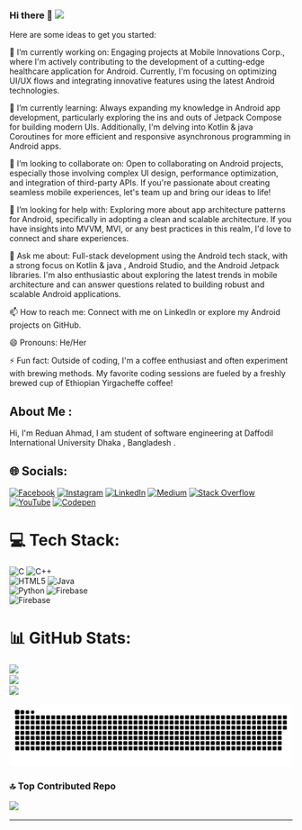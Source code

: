 ### Hi there 👋  [![](https://visitcount.itsvg.in/api?id=ahmadreduan&icon=0&color=0)](https://visitcount.itsvg.in)

Here are some ideas to get you started:

🔭 I’m currently working on: Engaging projects at Mobile Innovations Corp., where I'm actively contributing to the development of a cutting-edge healthcare application for Android. Currently, I'm focusing on optimizing UI/UX flows and integrating innovative features using the latest Android technologies.

🌱 I’m currently learning: Always expanding my knowledge in Android app development, particularly exploring the ins and outs of Jetpack Compose for building modern UIs. Additionally, I'm delving into Kotlin  & java Coroutines for more efficient and responsive asynchronous programming in Android apps.

👯 I’m looking to collaborate on: Open to collaborating on Android projects, especially those involving complex UI design, performance optimization, and integration of third-party APIs. If you're passionate about creating seamless mobile experiences, let's team up and bring our ideas to life!

🤔 I’m looking for help with: Exploring more about app architecture patterns for Android, specifically in adopting a clean and scalable architecture. If you have insights into MVVM, MVI, or any best practices in this realm, I'd love to connect and share experiences.

💬 Ask me about: Full-stack development using the Android tech stack, with a strong focus on Kotlin & java , Android Studio, and the Android Jetpack libraries. I'm also enthusiastic about exploring the latest trends in mobile architecture and can answer questions related to building robust and scalable Android applications.

📫 How to reach me: Connect with me on LinkedIn or explore my Android projects on GitHub.

😄 Pronouns: He/Her

⚡ Fun fact: Outside of coding, I'm a coffee enthusiast and often experiment with brewing methods. My favorite coding sessions are fueled by a freshly brewed cup of Ethiopian Yirgacheffe coffee!

## About Me :
Hi, I'm Reduan Ahmad, I am student of software engineering at Daffodil International University Dhaka , Bangladesh .


## 🌐 Socials:
[![Facebook](https://img.shields.io/badge/Facebook-%231877F2.svg?logo=Facebook&logoColor=white)](https://facebook.com/https://www.facebook.com/rsreduanahmad2) [![Instagram](https://img.shields.io/badge/Instagram-%23E4405F.svg?logo=Instagram&logoColor=white)](https://instagram.com/https://www.instagram.com/reduan.ahmad.rasel/) [![LinkedIn](https://img.shields.io/badge/LinkedIn-%230077B5.svg?logo=linkedin&logoColor=white)](https://linkedin.com/in/https://www.linkedin.com/in/reduan-ahmad-1b114228a/) [![Medium](https://img.shields.io/badge/Medium-12100E?logo=medium&logoColor=white)](https://medium.com/@https://medium.com/@reduanahmad) [![Stack Overflow](https://img.shields.io/badge/-Stackoverflow-FE7A16?logo=stack-overflow&logoColor=white)](https://stackoverflow.com/users/https://stackoverflow.com/users/23169093/reduan-ahmad?tab=profile) [![YouTube](https://img.shields.io/badge/YouTube-%23FF0000.svg?logo=YouTube&logoColor=white)](https://www.youtube.com/@reduanahmad36) [![Codepen](https://img.shields.io/badge/Codepen-000000?style=for-the-badge&logo=codepen&logoColor=white)](https://codepen.io/https://codepen.io/REDUAN-AHMAD) 

# 💻 Tech Stack:
![C](https://img.shields.io/badge/c-%2300599C.svg?style=for-the-badge&logo=c&logoColor=white)  ![C++](https://img.shields.io/badge/c++-%2300599C.svg?style=for-the-badge&logo=c%2B%2B&logoColor=white) <br/> ![HTML5](https://img.shields.io/badge/html5-%23E34F26.svg?style=for-the-badge&logo=html5&logoColor=white)  ![Java](https://img.shields.io/badge/java-%23ED8B00.svg?style=for-the-badge&logo=openjdk&logoColor=white)<br/> ![Python](https://img.shields.io/badge/python-3670A0?style=for-the-badge&logo=python&logoColor=ffdd54) ![Firebase](https://img.shields.io/badge/firebase-%23039BE5.svg?style=for-the-badge&logo=firebase) <br/> ![Firebase](https://img.shields.io/badge/Firebase-039BE5?style=for-the-badge&logo=Firebase&logoColor=white) 
# 📊 GitHub Stats:
![](https://github-readme-stats.vercel.app/api?username=ahmadreduan&theme=dark&hide_border=false&include_all_commits=true&count_private=false)<br/>
![](https://github-readme-streak-stats.herokuapp.com/?user=ahmadreduan&theme=dark&hide_border=false)<br/>
![](https://github-readme-stats.vercel.app/api/top-langs/?username=ahmadreduan&theme=dark&hide_border=false&include_all_commits=true&count_private=false&layout=compact)
<p align="center">
<img src="https://github.com/ahmadreduan/ahmadreduan/blob/output/github-contribution-grid-snake.svg">
</p>

### 🔝 Top Contributed Repo
![](https://github-contributor-stats.vercel.app/api?username=ahmadreduan&limit=5&theme=dark&combine_all_yearly_contributions=true)


---




<!-- Proudly created with GPRM 
 ![JavaScript](https://img.shields.io/badge/javascript-%23323330.svg?style=for-the-badge&logo=javascript&logoColor=%23F7DF1E) ![Kotlin](https://img.shields.io/badge/kotlin-%237F52FF.svg?style=for-the-badge&logo=kotlin&logoColor=white)<br/> ![SQLite](https://img.shields.io/badge/sqlite-%2307405e.svg?style=for-the-badge&logo=sqlite&logoColor=white)  ![AWS](https://img.shields.io/badge/AWS-%23FF9900.svg?style=for-the-badge&logo=amazon-aws&logoColor=white) 
( https://gprm.itsvg.in ) -->
